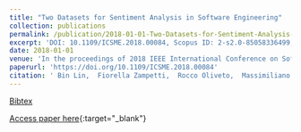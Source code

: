 ```yaml
---
title: "Two Datasets for Sentiment Analysis in Software Engineering"
collection: publications
permalink: /publication/2018-01-01-Two-Datasets-for-Sentiment-Analysis-in-Software-Engineering
excerpt: 'DOI: 10.1109/ICSME.2018.00084, Scopus ID: 2-s2.0-85058336499, Cited by: 1'
date: 2018-01-01
venue: 'In the proceedings of 2018 IEEE International Conference on Software Maintenance and Evolution, ICSME 2018, Madrid, Spain, September 23-29, 2018'
paperurl: 'https://doi.org/10.1109/ICSME.2018.00084'
citation: ' Bin Lin,  Fiorella Zampetti,  Rocco Oliveto,  Massimiliano Di,  Michele Lanza,  Gabriele Bavota, &quot;Two Datasets for Sentiment Analysis in Software Engineering.&quot; In the proceedings of 2018 IEEE International Conference on Software Maintenance and Evolution, ICSME 2018, Madrid, Spain, September 23-29, 2018, 2018.'
---
```

[Bibtex](https://dblp.org/rec/bib/conf/icsm/0008ZOPLB18)

[Access paper here](https://doi.org/10.1109/ICSME.2018.00084){:target="_blank"}
